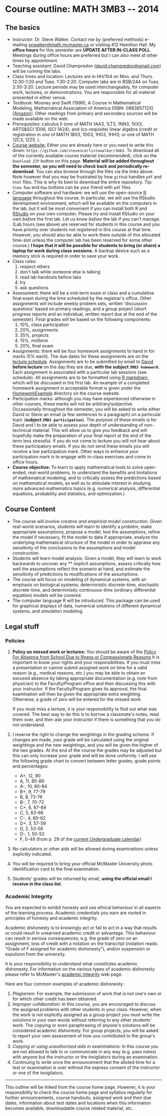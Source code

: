 # Course outline:  MATH 3MB3 -- 2014

## The basics

- Instructor: Dr. Steve Walker. Contact me by (preferred methods)
    e-mailing
    [scwalker@math.mcmaster.ca](mailto:scwalker@math.mcmaster.ca) or
    visiting 412 Hamilton Hall. My **office hours** for this semester
    are **UPDATE AFTER IN-CLASS POLL**. Meetings during office hours
    are preferred but I can also meet at other times by appointment.
-   Teaching assistant: David Champredon
    ([david.champredon@gmail.com](mailto:david.champredon@gmail.com))
    will be running the labs.
- Class times and location: Lectures are in HH/104 on Mon. and
    Thurs. 12:30-1:20 and Tues. 1:30-2:20.  Computer labs are in
    BSB/244 on Tues. 2:30-3:20.  Lecture periods may be used
    interchangeably, for computer work, lectures, or
    demonstrations. You are responsible for all material presented in
    either venue.
- *Textbook:* Mooney and Swift (1999), A Course in Mathematical
    Modeling, Mathematical Association of America (ISBN  088385712X)
    [[Amazon](http://amzn.com/088385712X)]. Other readings from
    primary and secondary sources will be made available on the web.
- *Prerequisites*: calculus II (one of MATH 1AA3, 1LT3, 1NN3, 1XX3,
    ARTS&SCI 1D06, ISCI 1A24); and (co-requisite) linear algebra
    (credit or registration in one of MATH 1B03, 1D03, 1H03, 1HH3; or
    one of MATH 1ZC3, 1ZZ5. ).
- [Course website:](https://github.com/stevencarlislewalker/3mb3)
  Either you are already here or you need to write this down:
  `https://github.com/stevencarlislewalker/3mb3`.  To download all of
  the currently available course material (recommended), click on the
  `Download ZIP` button on this page.  **Material will be added
  throughout the semester, so you will need to check back and
  periodically re-download**.  You can also browse through the files
  via the links above.  Note however that you may be frustrated by how
  `github` handles `pdf` and `html` files.  This is why its best to
  download the entire repository.  Tip:  `View Raw` and `Raw` buttons
  can be your friend with `pdf` files.
- Computer software and hardware: we will use the open-source
    [R language](http://www.r-project.org) throughout the course. In
    particular, we will use the RStudio development environment, which
    will be available on the computers in the lab, but it will be most
    convenient if you can install both R and
    [RStudio](http://www.rstudio.com/) on your own computer.  Please
    try and install RStudio on your own *before* the first lab.  Let
    us know *before* the lab if you can't manage. (Lab hours (see
    above) are reserved for students in this course and you have
    priority over students not registered in this course at that time.
    However, you should also be able to work there outside of this
    allocated time-slot unless the computer lab has been reserved for
    some other course.) **I hope that it will be possible for students
    to bring (or share) a laptop for work during class sessions.** A
    backup device such as a memory stick is required in order to save
    your work.
- Class rules:
	1. respect others
	2. don't talk while someone else is talking
	3. read lab handouts before labs
	4. try
	5. ask questions
- Assessment: there will be a mid-term exam in class and a cumulative
    final exam during the time scheduled by the registrar's
    office. Other assignments will include weekly problem sets,
    written 'discussion questions' based on primary readings, and a
    group project (short progress reports and an individual, written
    report due at the end of the semester). Final grades will be based
    on the following components:
    1. 10%, class participation
    2. 20%, assignments
    3. 35%, projects
    4. 15%, midterm
    5. 20%, final exam
- Assignments: there will be four homework assignments to hand in for
  marks (5% each).  The due dates for these assignments are on the
  [lecture schedule](https://github.com/stevencarlislewalker/3mb3/tree/master/schedule). Assignments
  are to be submitted by email to
  [David](mailto:david.champredon@gmail.com) **before lecture** on the
  day they are due, **with the subject `3MB3 homework`**.  Each
  assignment is associated with a particular lab sessions (see
  schedule).  All assignments are to be formatted using
  [R markdown](http://rmarkdown.rstudio.com/), which will be discussed
  in the first lab.  An example of a completed homework assignment in
  acceptable format is given under the
  [HomeworkExample](https://github.com/stevencarlislewalker/3mb3/tree/master/HomeworkExample)
  directory on the course website.
- Participation marks: although you may have experienced otherwise in
  other courses, these marks will not be arbitrary/subjective.
  Occassionally throughout the semester, you will be asked to write
  either David or Steve an email (a few sentences to a paragraph) on
  a particular topic (**subject `3MB3 participation`**).  The purpose of these emails is for David and I
  to be able to assess your depth of understanding of non-technical
  material.  This will allow us to give you feedback and will
  hopefully make the preparation of your final report at the end of
  the term less stressful.  If you do not come to lecture you will not
  hear about these participatory emails.  If you do not send these
  emails you will receive a low participation mark.  Other ways to
  enhance your participation mark is to engage with in-class exercises
  and come to office hours.
- **Course objective:** To learn to apply mathematical tools to solve
    open-ended, real-world problems, to understand the benefits and
    limitations of mathematical modeling, and to critically assess the
    predictions based on mathematical models, as well as to stimulate
    interest in studying more advanced mathematics topics (e.g.
    numerical analysis, differential equations, probability and
    statistics, and optimization.)

## Course Content

- The course will involve *creative and empirical model construction*.
    Given real-world scenarios, students will learn to identify a
    problem, make appropriate assumptions, propose a model, test the
    assumptions, refine the model if necessary, fit the model to data
    if appropriate, analyze the underlying mathematical structure of
    the model in order to appraise any sensitivity of the conclusions
    to the assumptions and model construction.
- Students will learn model analysis. Given a model, they will learn
    to work backwards to uncover any ** implicit assumptions, assess
    critically how well the assumptions reflect the scenario at hand,
    and estimate the sensitivity of predictions to modifications of
    the assumptions.
- The course will focus on modeling of dynamical systems, with an
    emphasis on biological systems; deterministic discrete-time,
    stochastic discrete-time, and deterministic continuous-time
    (ordinary differential equation) models will be covered.
- The computer language R will be introduced. This package can be used
    for graphical displays of data, numerical solutions of different
    dynamical systems, and simulation modeling.

## Legal stuff

### Policies

1.  **Policy on missed work or lectures:** You should be aware of the
    [Policy For Absence from School Due to Illness or Compassionate Reasons](http://academiccalendars.romcmaster.ca/content.php?catoid=7&navoid=559#Requests_for_Relief_for_Missed_Academic_Term_Work)
    It is important to know your rights and your responsibilities. If
    you must miss a presentation or cannot submit assigned work on
    time for a valid reason (e.g., medical reasons, etc.) you may be
    able to obtain an excused absence by taking appropriate
    documentation (e.g.  note from physician) to the Faculty/Program
    office and then discussing this with your instructor. If the
    Faculty/Program gives its approval, the final examination will
    then be given the appropriate extra weighting. Otherwise, a grade
    of zero will be entered for the missed work.

    If you must miss a lecture, it is your responsibility to find out
    what was covered. The best way to do this is to borrow a classmate's
    notes, read them over, and then ask your instructor if there is
    something that you do not understand.

2.  I reserve the right to change the weightings in the grading scheme.
    If changes are made, your grade will be calculated using the
    original weightings and the new weightings, and you will be given
    the higher of the two grades. At the end of the course the grades
    may be adjusted but this can only increase your grade and will be
    done uniformly. I will use the following grade chart to convert
    between letter grades, grade points and percentages:
	* A+, 12, 90
	* A, 11, 85-89
	* A-, 10, 80-84
	* B+, 9, 77-79
	* B, 8, 73-76
	* B-, 7, 70-72
	* C+, 6, 67-69
	* C, 5, 63-66
	* C-, 4, 60-62
	* D+, 3, 57-59
	* D, 2, 53-56
	* D-, 1, 50-52
	* F, 0-49
    (from p. 29 of the [current Undergraduate
    calendar](http://registrar.mcmaster.ca/CALENDAR/PDF-Archive/McMaster_UG_Calendar-2013-2014web.pdf))
    
    
3.  No calculators or other aids will be allowed during examinations
    unless explicitly indicated.
     
4.  You will be required to bring your official McMaster University
    photo identification card to the final examination.
     
5.  Students' grades will be returned by email, **using the official
    email I receive in the class list**.

### Academic Integrity

You are expected to exhibit honesty and use ethical behaviour in all
aspects of the learning process. Academic credentials you earn are
rooted in principles of honesty and academic integrity.

Academic dishonesty is to knowingly act or fail to act in a way that
results or could result in unearned academic credit or advantage. This
behaviour can result in serious consequences, e.g. the grade of zero on
an assignment, loss of credit with a notation on the transcript
(notation reads: "Grade of F assigned for academic dishonesty"), and/or
suspension or expulsion from the university.

It is your responsibility to understand what constitutes academic
dishonesty. For information on the various types of academic dishonesty
please refer to McMaster's [academic
integrity](http://www.mcmaster.ca/academicintegrity/students/index.html)
web page.

Here are four common examples of academic dishonesty:

1.  *Plagiarism*: For example, the submission of work that is not one's
    own or for which other credit has been obtained.
2.  *Improper collaboration*: In this course, you are encouraged to
    discuss the assigned problems with other students in your class.
    However, when the work is not explicitly assigned as a group project
    you must write the solutions in your own words without referring to
    any other students' work. The copying or even paraphrasing of
    anyone's solutions will be considered academic dishonesty. For group
    projects, you will be asked to report your own assessment of how you
    contributed to the group's work.
3.  *Copying or using unauthorized aids in examinations*: In this course
    you are not allowed to talk to or communicate in any way (e.g. pass
    notes) with anyone but the instructor or the invigilators during an
    examination.
4.  Continuing to write once the announcement that the alloted time for
    a test or examination is over without the express consent of the
    instructor or one of the invigilators.

* * * * *

This outline will be linked from the course home page. However, it is
your responsibility to check the course home page and syllabus regularly
for further announcements, course handouts, assigned work and their due
dates, information about test dates and locations when this information
becomes available, downloadable course related material, etc.
